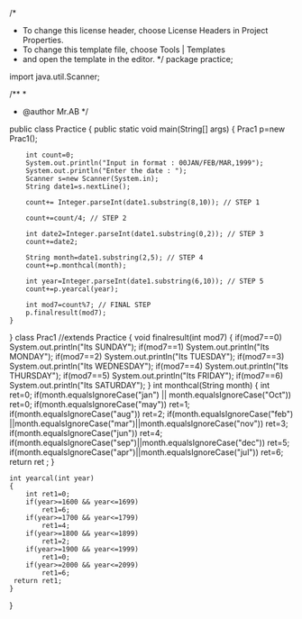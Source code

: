 /*
 * To change this license header, choose License Headers in Project Properties.
 * To change this template file, choose Tools | Templates
 * and open the template in the editor.
 */
package practice;

import java.util.Scanner;

/**
 *
 * @author Mr.AB
 */

public class Practice 
{
    public static void main(String[] args) 
    {
        Prac1 p=new Prac1();
        
        int count=0;
        System.out.println("Input in format : 00JAN/FEB/MAR,1999");
        System.out.println("Enter the date : ");
        Scanner s=new Scanner(System.in);
        String date1=s.nextLine();
        
        count+= Integer.parseInt(date1.substring(8,10)); // STEP 1
        
        count+=count/4; // STEP 2
        
        int date2=Integer.parseInt(date1.substring(0,2)); // STEP 3
        count+=date2;
        
        String month=date1.substring(2,5); // STEP 4
        count+=p.monthcal(month);
        
        int year=Integer.parseInt(date1.substring(6,10)); // STEP 5 
        count+=p.yearcal(year);
        
        int mod7=count%7; // FINAL STEP
        p.finalresult(mod7);
    } 
}
class Prac1 //extends Practice
{
    void finalresult(int mod7)
    {
        if(mod7==0)
            System.out.println("Its SUNDAY");
        if(mod7==1)
            System.out.println("Its MONDAY");
        if(mod7==2)
            System.out.println("Its TUESDAY");
        if(mod7==3)
            System.out.println("Its WEDNESDAY");
        if(mod7==4)
            System.out.println("Its THURSDAY");
        if(mod7==5)
            System.out.println("Its FRIDAY");
        if(mod7==6)
            System.out.println("Its SATURDAY");
    }
    int monthcal(String month)
    {
        int ret=0;
        if(month.equalsIgnoreCase("jan") || month.equalsIgnoreCase("Oct"))
            ret=0;
        if(month.equalsIgnoreCase("may"))
            ret=1;
        if(month.equalsIgnoreCase("aug"))
            ret=2;
        if(month.equalsIgnoreCase("feb") ||month.equalsIgnoreCase("mar")||month.equalsIgnoreCase("nov"))
           ret=3;
        if(month.equalsIgnoreCase("jun"))
            ret=4;
        if(month.equalsIgnoreCase("sep")||month.equalsIgnoreCase("dec"))
            ret=5;
        if(month.equalsIgnoreCase("apr")||month.equalsIgnoreCase("jul"))
            ret=6;
    return ret ;
    }
    
    int yearcal(int year)
    {
        int ret1=0;
        if(year>=1600 && year<=1699)
            ret1=6;
        if(year>=1700 && year<=1799)
            ret1=4;
        if(year>=1800 && year<=1899)
            ret1=2;
        if(year>=1900 && year<=1999)
            ret1=0;
        if(year>=2000 && year<=2099)
            ret1=6;
     return ret1;
    }
}

